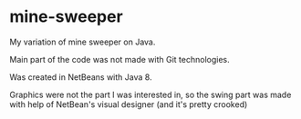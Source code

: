 # mine-sweeper
My variation of mine sweeper on Java.

Main part of the code was not made with Git technologies.

Was created in NetBeans with Java 8.

Graphics were not the part I was interested in, so the swing part was made with help of NetBean's visual designer (and it's pretty crooked)
